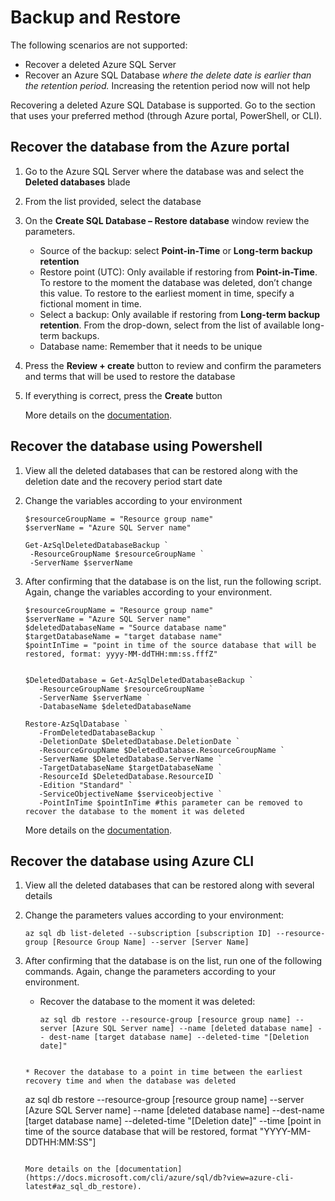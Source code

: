 <properties
  pagetitle="Azure SQL DB recover dropped server or resource group"
  description="Azure SQL Database recover dropped server or resource group"
  ms.author="vtpombei"
  selfhelptype="Apollo"
  supporttopicids=""
  resourcetags=""
  productpesids="13491"
  cloudenvironments="public,fairfax,usnat,ussec,blackforest,mooncake"
  mappedToBucket="true"
  articleid="ECCB85B2-11A3-43A9-BC3C-ED0799829B59"
  ownershipid="AzureData_AzureSQLDB_BackupRestore" />

# Backup and Restore 

The following scenarios are not supported:  
- Recover a deleted Azure SQL Server  
- Recover an Azure SQL Database *where the delete date is earlier than the retention period.* Increasing the retention period now will not help  

Recovering a deleted Azure SQL Database is supported. Go to the section that uses your preferred method (through Azure portal, PowerShell, or CLI).

## Recover the database from the Azure portal
 
1. Go to the Azure SQL Server where the database was and select the **Deleted databases** blade
2. From the list provided, select the database  
3. On the **Create SQL Database – Restore database** window review the parameters.  
    - Source of the backup: select **Point-in-Time** or **Long-term backup retention**  
    - Restore point (UTC): Only available if restoring from **Point-in-Time**. To restore to the moment the database was deleted, don’t change this value. To restore to the earliest moment in time, specify a fictional moment in time.  
    - Select a backup: Only available if restoring from **Long-term backup retention**. From the drop-down, select from the list of available long-term backups.  
    - Database name: Remember that it needs to be unique  
4. Press the **Review + create** button to review and confirm the parameters and terms that will be used to restore the database  
5. If everything is correct, press the **Create** button  

    More details on the [documentation](https://docs.microsoft.com/azure/azure-sql/database/recovery-using-backups#deleted-database-restore).  

## Recover the database using Powershell  

1. View all the deleted databases that can be restored along with the deletion date and the recovery period start date  
2. Change the variables according to your environment  

    ```
   $resourceGroupName = "Resource group name"
   $serverName = "Azure SQL Server name" 

   Get-AzSqlDeletedDatabaseBackup `
     -ResourceGroupName $resourceGroupName `
     -ServerName $serverName 
   ```

3. After confirming that the database is on the list, run the following script. Again, change the variables according to your environment.

   ```
   $resourceGroupName = "Resource group name"
   $serverName = "Azure SQL Server name"
   $deletedDatabaseName = "Source database name"
   $targetDatabaseName = "target database name"
   $pointInTime = "point in time of the source database that will be restored, format: yyyy-MM-ddTHH:mm:ss.fffZ"


   $DeletedDatabase = Get-AzSqlDeletedDatabaseBackup `
      -ResourceGroupName $resourceGroupName `
      -ServerName $serverName `
      -DatabaseName $deletedDatabaseName

   Restore-AzSqlDatabase `
      -FromDeletedDatabaseBackup `
      -DeletionDate $DeletedDatabase.DeletionDate `
      -ResourceGroupName $DeletedDatabase.ResourceGroupName `
      -ServerName $DeletedDatabase.ServerName `
      -TargetDatabaseName $targetDatabaseName `
      -ResourceId $DeletedDatabase.ResourceID `
      -Edition "Standard" `
      -ServiceObjectiveName $serviceobjective `
      -PointInTime $pointInTime #this parameter can be removed to recover the database to the moment it was deleted 
   ```

     More details on the [documentation](https://docs.microsoft.com/powershell/module/az.sql/restore-azsqldatabase?view=azps-5.6.0).  

## Recover the database using Azure CLI

1. View all the deleted databases that can be restored along with several details
2. Change the parameters values according to your environment:

   ```
   az sql db list-deleted --subscription [subscription ID] --resource-group [Resource Group Name] --server [Server Name]
   ```

3. After confirming that the database is on the list, run one of the following commands. Again, change the parameters according to your environment.

   * Recover the database to the moment it was deleted:

     ```
     az sql db restore --resource-group [resource group name] --server [Azure SQL Server name] --name [deleted database name] -- dest-name [target database name] --deleted-time "[Deletion date]" 
   ```

   * Recover the database to a point in time between the earliest recovery time and when the database was deleted

      ```
      az sql db restore --resource-group [resource group name] --server [Azure SQL Server name] --name [deleted database name]  --dest-name [target database name] --deleted-time "[Deletion date]" --time [point in time of the source database that will be restored, format "YYYY-MM-DDTHH:MM:SS"]
     ```

     More details on the [documentation](https://docs.microsoft.com/cli/azure/sql/db?view=azure-cli-latest#az_sql_db_restore).
